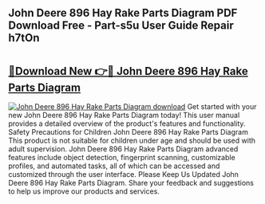 ## John Deere 896 Hay Rake Parts Diagram PDF Download Free - Part-s5u User Guide Repair h7tOn

# <h2><a href="http://dfon5nq.blite.top/?on=John+Deere+896+Hay+Rake+Parts+Diagram">🔗Download New 👉🔴 John Deere 896 Hay Rake Parts Diagram</a></h2>

[![John Deere 896 Hay Rake Parts Diagram download](https://i.imgur.com/lujVjoI.png)](http://dfon5nq.blite.top/?on=John+Deere+896+Hay+Rake+Parts+Diagram)
Get started with your new John Deere 896 Hay Rake Parts Diagram today! This user manual provides a detailed overview of the product's features and functionality. Safety Precautions for Children John Deere 896 Hay Rake Parts Diagram This product is not suitable for children under age and should be used with adult supervision. John Deere 896 Hay Rake Parts Diagram advanced features include object detection, fingerprint scanning, customizable profiles, and automated tasks, all of which can be accessed and customized through the user interface. Please Keep Us Updated John Deere 896 Hay Rake Parts Diagram. Share your feedback and suggestions to help us improve our products and services.

